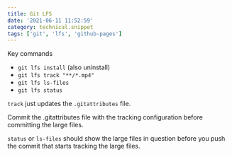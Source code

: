 ```yaml
---
title: Git LFS
date: '2021-06-11 11:52:59'
category: technical.snippet
tags: ['git', 'lfs', 'github-pages']
---
```


Key commands

- `git lfs install` (also uninstall)
- `git lfs track "**/*.mp4"`
- `git lfs ls-files`
- `git lfs status`

`track` just updates the `.gitattributes` file.

Commit the .gitattributes file with the tracking configuration before committing
the large files.

`status` or `ls-files` should show the large files in question
before you push the commit that starts tracking the large files.
